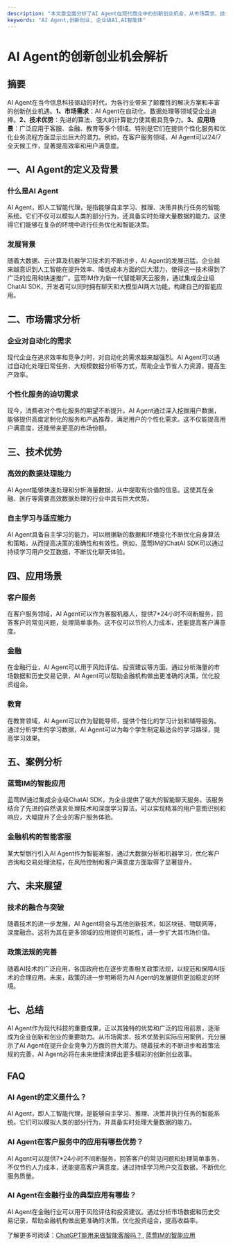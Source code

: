 ```yaml
---
description: "本文章全面分析了AI Agent在现代商业中的创新创业机会，从市场需求、技术优势到实际应用案例，详细剖析了其如何为企业带来颠覆性变革。"
keywords: "AI Agent,创新创业, 企业级AI,AI智能体"
---
```

# AI Agent的创新创业机会解析

## 摘要

AI Agent在当今信息科技驱动的时代，为各行业带来了颠覆性的解决方案和丰富的创新创业机遇。**1、市场需求**：AI Agent在自动化、数据处理等领域受企业追捧。**2、技术优势**：先进的算法、强大的计算能力使其极具竞争力。**3、应用场景**：广泛应用于客服、金融、教育等多个领域。特别是它们在提供个性化服务和优化业务流程方面显示出巨大的潜力。例如，在客户服务领域，AI Agent可以24/7全天候工作，显著提高效率和用户满意度。

## 一、AI Agent的定义及背景

### 什么是AI Agent

AI Agent，即人工智能代理，是指能够自主学习、推理、决策并执行任务的智能系统。它们不仅可以模拟人类的部分行为，还具备实时处理大量数据的能力。这使得它们能够在复杂的环境中进行任务优化和智能决策。

### 发展背景

随着大数据、云计算及机器学习技术的不断进步，AI Agent的发展迅猛。企业越来越意识到人工智能在提升效率、降低成本方面的巨大潜力，使得这一技术得到了广泛的应用和快速推广。蓝莺IM作为新一代智能聊天云服务，通过集成企业级ChatAI SDK，开发者可以同时拥有聊天和大模型AI两大功能，构建自己的智能应用。

## 二、市场需求分析

### 企业对自动化的需求

现代企业在追求效率和竞争力时，对自动化的需求越来越强烈。AI Agent可以通过自动化处理日常任务、大规模数据分析等方式，帮助企业节省人力资源，提高生产效率。

### 个性化服务的迫切需求

现今，消费者对个性化服务的期望不断提升。AI Agent通过深入挖掘用户数据，能够提供高度定制化的服务和产品推荐，满足用户的个性化需求。这不仅能提高用户满意度，还能带来更高的市场份额。

## 三、技术优势

### 高效的数据处理能力

AI Agent能够快速处理和分析海量数据，从中提取有价值的信息。这使其在金融、医疗等需要高效数据处理的行业中具有巨大优势。

### 自主学习与适应能力

AI Agent具备自主学习的能力，可以根据新的数据和环境变化不断优化自身算法和策略，从而提高决策的准确性和有效性。例如，蓝莺IM的ChatAI SDK可以通过持续学习用户交互数据，不断优化聊天体验。

## 四、应用场景

### 客户服务

在客户服务领域，AI Agent可以作为客服机器人，提供7*24小时不间断服务，回答客户的常见问题，处理简单事务。这不仅可以节约人力成本，还能提高客户满意度。

### 金融

在金融行业，AI Agent可以用于风险评估、投资建议等方面。通过分析海量的市场数据和历史交易记录，AI Agent可以帮助金融机构做出更准确的决策，优化投资组合。

### 教育

在教育领域，AI Agent可以作为智能导师，提供个性化的学习计划和辅导服务。通过分析学生的学习数据，AI Agent可以为每个学生制定最适合的学习路径，提高学习效果。

## 五、案例分析

### 蓝莺IM的智能应用

蓝莺IM通过集成企业级ChatAI SDK，为企业提供了强大的智能聊天服务。该服务结合了先进的自然语言处理技术和深度学习算法，可以实现精准的用户意图识别和响应，大幅提升了企业的客户服务体验。

### 金融机构的智能客服

某大型银行引入AI Agent作为智能客服，通过大数据分析和机器学习，优化客户咨询和交易处理流程，在风险控制和客户满意度方面取得了显著提升。

## 六、未来展望

### 技术的融合与突破

随着技术的进一步发展，AI Agent将会与其他创新技术，如区块链、物联网等，深度融合。这将为其在更多领域的应用提供可能性，进一步扩大其市场价值。

### 政策法规的完善

随着AI技术的广泛应用，各国政府也在逐步完善相关政策法规，以规范和保障AI技术的合理应用。未来，政策的进一步明晰将为AI Agent的发展提供更加稳定的环境。

## 七、总结

AI Agent作为现代科技的重要成果，正以其独特的优势和广泛的应用前景，逐渐成为企业创新和创业的重要助力。从市场需求、技术优势到实际应用案例，充分展示了AI Agent在提升企业竞争力方面的巨大潜力。随着技术的不断进步和政策法规的完善，AI Agent必将在未来继续演绎出更多精彩的创新创业故事。

## FAQ

### **AI Agent的定义是什么？**

AI Agent，即人工智能代理，是能够自主学习、推理、决策并执行任务的智能系统。它们可以模拟人类的部分行为，并具备实时处理大量数据的能力。

### **AI Agent在客户服务中的应用有哪些优势？**

AI Agent可以提供7*24小时不间断服务，回答客户的常见问题和处理简单事务，不仅节约人力成本，还能提高客户满意度。通过持续学习用户交互数据，不断优化服务质量。

### **AI Agent在金融行业的典型应用有哪些？**

AI Agent在金融行业可以用于风险评估和投资建议。通过分析市场数据和历史交易记录，帮助金融机构做出更准确的决策，优化投资组合，提高收益率。

了解更多可阅读：[ChatGPT能用来做智能客服吗？](articles/product-and-technologies/how-to-implement-an-intelligent-customer-service-by-chatgpt.html), [蓝莺IM的智能应用](https://www.lanyingim.com/articles/lanying-ai.html)
